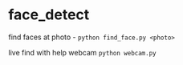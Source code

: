 # face_detect

find faces at photo - 
`python find_face.py <photo>`

live find with help webcam
`python webcam.py`
